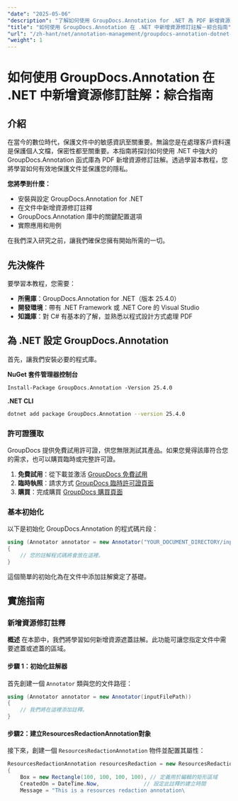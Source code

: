 ```yaml
---
"date": "2025-05-06"
"description": "了解如何使用 GroupDocs.Annotation for .NET 為 PDF 新增資源屏蔽註解。本詳細指南將幫助您保護敏感資訊並增強文件安全性。"
"title": "如何使用 GroupDocs.Annotation 在 .NET 中新增資源修訂註解－綜合指南"
"url": "/zh-hant/net/annotation-management/groupdocs-annotation-dotnet-resource-redaction/"
"weight": 1
---
```


# 如何使用 GroupDocs.Annotation 在 .NET 中新增資源修訂註解：綜合指南

## 介紹

在當今的數位時代，保護文件中的敏感資訊至關重要。無論您是在處理客戶資料還是保護個人文檔，保密性都至關重要。本指南將探討如何使用 .NET 中強大的 GroupDocs.Annotation 函式庫為 PDF 新增資源修訂註解。透過學習本教程，您將學習如何有效地保護文件並保護您的隱私。

**您將學到什麼：**
- 安裝與設定 GroupDocs.Annotation for .NET
- 在文件中新增資源修訂註釋
- GroupDocs.Annotation 庫中的關鍵配置選項
- 實際應用和用例

在我們深入研究之前，讓我們確保您擁有開始所需的一切。

## 先決條件

要學習本教程，您需要：

- **所需庫**：GroupDocs.Annotation for .NET（版本 25.4.0）
- **開發環境**：帶有 .NET Framework 或 .NET Core 的 Visual Studio
- **知識庫**：對 C# 有基本的了解，並熟悉以程式設計方式處理 PDF

## 為 .NET 設定 GroupDocs.Annotation

首先，讓我們安裝必要的程式庫。

**NuGet 套件管理器控制台**
```shell
Install-Package GroupDocs.Annotation -Version 25.4.0
```

**\.NET CLI**
```bash
dotnet add package GroupDocs.Annotation --version 25.4.0
```

### 許可證獲取

GroupDocs 提供免費試用許可證，供您無限測試其產品。如果您覺得該庫符合您的需求，也可以購買臨時或完整許可證。

1. **免費試用**：從下載並激活 [GroupDocs 免費試用](https://releases.groupdocs.com/annotation/net/)
2. **臨時執照**：請求方式 [GroupDocs 臨時許可證頁面](https://purchase.groupdocs.com/temporary-license/)
3. **購買**：完成購買 [GroupDocs 購買頁面](https://purchase.groupdocs.com/buy)

### 基本初始化

以下是初始化 GroupDocs.Annotation 的程式碼片段：

```csharp
using (Annotator annotator = new Annotator("YOUR_DOCUMENT_DIRECTORY/input.pdf"))
{
    // 您的註解程式碼將會放在這裡。
}
```

這個簡單的初始化為在文件中添加註解奠定了基礎。

## 實施指南

### 新增資源修訂註釋

**概述**
在本節中，我們將學習如何新增資源遮蓋註解。此功能可讓您指定文件中需要遮蓋或遮蓋的區域。

#### 步驟 1：初始化註解器
首先創建一個 `Annotator` 類與您的文件路徑：

```csharp
using (Annotator annotator = new Annotator(inputFilePath))
{
    // 我們將在這裡添加註釋。
}
```

#### 步驟2：建立ResourcesRedactionAnnotation對象
接下來，創建一個 `ResourcesRedactionAnnotation` 物件並配置其屬性：

```csharp
ResourcesRedactionAnnotation resourcesRedaction = new ResourcesRedactionAnnotation
{
    Box = new Rectangle(100, 100, 100, 100), // 定義用於編輯的矩形區域
    CreatedOn = DateTime.Now,              // 設定此註釋的建立時間
    Message = "This is a resources redaction annotation\